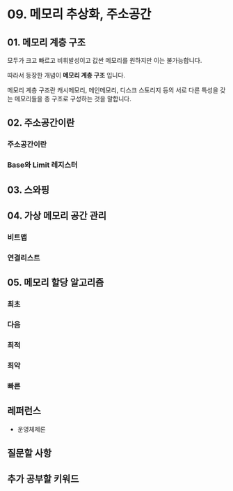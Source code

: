 # 09. 메모리 추상화, 주소공간

## 01. 메모리 계층 구조

모두가 크고 빠르고 비휘발성이고 값싼 메모리를 원하지만 이는 불가능합니다.

따라서 등장한 개념이 **메모리 계층 구조** 입니다.

 메모리 계층 구조란 캐시메모리, 메인메모리, 디스크 스토리지 등의 서로 다른 특성을 갖는 메모리들을 층 구조로 구성하는 것을 말합니다.  



## 02. 주소공간이란

### 주소공간이란

### Base와 Limit 레지스터



## 03. 스와핑



## 04. 가상 메모리 공간 관리

### 비트맵

### 연결리스트

### 

## 05. 메모리 할당 알고리즘

### 최초

### 다음

### 최적

### 최악

### 빠른





## 레퍼런스

* 운영체제론

## 질문할 사항



## 추가 공부할 키워드

